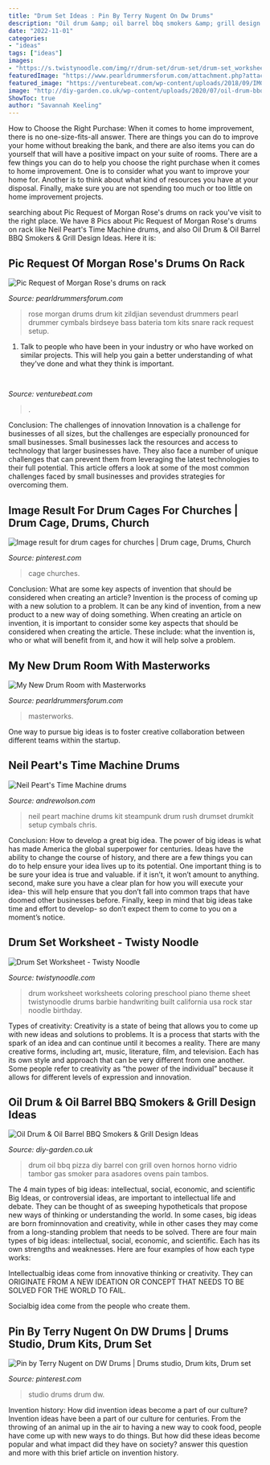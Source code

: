 ```yaml
---
title: "Drum Set Ideas : Pin By Terry Nugent On Dw Drums"
description: "Oil drum &amp; oil barrel bbq smokers &amp; grill design ideas"
date: "2022-11-01"
categories:
- "ideas"
tags: ["ideas"]
images:
- "https://s.twistynoodle.com/img/r/drum-set/drum-set/drum-set_worksheet.png?ctok=20100303204013"
featuredImage: "https://www.pearldrummersforum.com/attachment.php?attachmentid=321148&amp;stc=1&amp;d=1211739488"
featured_image: "https://venturebeat.com/wp-content/uploads/2018/09/IMG_20180903_102707-1.jpg?w=757"
image: "http://diy-garden.co.uk/wp-content/uploads/2020/07/oil-drum-bbq-smoker-ideas-4.jpg"
ShowToc: true
author: "Savannah Keeling"
---
```



How to Choose the Right Purchase: When it comes to home improvement, there is no one-size-fits-all answer. There are things you can do to improve your home without breaking the bank, and there are also items you can do yourself that will have a positive impact on your suite of rooms.
There are a few things you can do to help you choose the right purchase when it comes to home improvement. One is to consider what you want to improve your home for. Another is to think about what kind of resources you have at your disposal. Finally, make sure you are not spending too much or too little on home improvement projects.

	

		
searching about Pic Request of Morgan Rose&#039;s drums on rack you've visit to the right place. We have 8 Pics about Pic Request of Morgan Rose&#039;s drums on rack like Neil Peart&#039;s Time Machine drums,  and also Oil Drum &amp; Oil Barrel BBQ Smokers &amp; Grill Design Ideas. Here it is:
		
    
## Pic Request Of Morgan Rose&#039;s Drums On Rack

<img loading=lazy src="https://www.pearldrummersforum.com/attachment.php?attachmentid=402029&amp;stc=1&amp;d=1299862023" onerror="this.onerror=null;this.src='https://tse2.mm.bing.net/th?id=OIP.zqM2uUOvqv1VdKaqHCv22AHaE5&amp;pid=15.1';" alt="Pic Request of Morgan Rose&#039;s drums on rack">

_Source: pearldrummersforum.com_

>rose morgan drums drum kit zildjian sevendust drummers pearl drummer cymbals birdseye bass bateria tom kits snare rack request setup. 

	

1. Talk to people who have been in your industry or who have worked on similar projects. This will help you gain a better understanding of what they've done and what they think is important.

    
## 

<img loading=lazy src="https://venturebeat.com/wp-content/uploads/2018/09/IMG_20180903_102707-1.jpg?w=757" onerror="this.onerror=null;this.src='https://tse3.mm.bing.net/th?id=OIP.Dnhhdm2edEw4m6F1HTB_ZgHaF3&amp;pid=15.1';" alt="">

_Source: venturebeat.com_

>. 

	

Conclusion: The challenges of innovation
Innovation is a challenge for businesses of all sizes, but the challenges are especially pronounced for small businesses. Small businesses lack the resources and access to technology that larger businesses have. They also face a number of unique challenges that can prevent them from leveraging the latest technologies to their full potential. This article offers a look at some of the most common challenges faced by small businesses and provides strategies for overcoming them.

    
## Image Result For Drum Cages For Churches | Drum Cage, Drums, Church

<img loading=lazy src="https://i.pinimg.com/originals/d5/a9/16/d5a91622421d095e12bdf0a1de9184dd.jpg" onerror="this.onerror=null;this.src='https://tse2.mm.bing.net/th?id=OIP.F4qPFTL0nN4qMLpacXaYOwHaJ4&amp;pid=15.1';" alt="Image result for drum cages for churches | Drum cage, Drums, Church">

_Source: pinterest.com_

>cage churches. 

	

Conclusion: What are some key aspects of invention that should be considered when creating an article?
Invention is the process of coming up with a new solution to a problem. It can be any kind of invention, from a new product to a new way of doing something. When creating an article on invention, it is important to consider some key aspects that should be considered when creating the article. These include: what the invention is, who or what will benefit from it, and how it will help solve a problem.

    
## My New Drum Room With Masterworks

<img loading=lazy src="https://www.pearldrummersforum.com/attachment.php?attachmentid=321148&amp;stc=1&amp;d=1211739488" onerror="this.onerror=null;this.src='https://tse2.mm.bing.net/th?id=OIP.WYFV5FrE5hr0jxrdi5vAmQHaE8&amp;pid=15.1';" alt="My New Drum Room with Masterworks">

_Source: pearldrummersforum.com_

>masterworks. 

	

One way to pursue big ideas is to foster creative collaboration between different teams within the startup.

    
## Neil Peart&#039;s Time Machine Drums

<img loading=lazy src="http://www.andrewolson.com/Neil_Peart/drums/images/img25.jpg" onerror="this.onerror=null;this.src='https://tse1.mm.bing.net/th?id=OIP.4ZiUcnw0m6_VbnH4ecsTjgHaHI&amp;pid=15.1';" alt="Neil Peart&#039;s Time Machine drums">

_Source: andrewolson.com_

>neil peart machine drums kit steampunk drum rush drumset drumkit setup cymbals chris. 

	

Conclusion: How to develop a great big idea.
The power of big ideas is what has made America the global superpower for centuries. Ideas have the ability to change the course of history, and there are a few things you can do to help ensure your idea lives up to its potential.
One important thing is to be sure your idea is true and valuable. if it isn’t, it won’t amount to anything. second, make sure you have a clear plan for how you will execute your idea- this will help ensure that you don’t fall into common traps that have doomed other businesses before. Finally, keep in mind that big ideas take time and effort to develop- so don’t expect them to come to you on a moment’s notice.

    
## Drum Set Worksheet - Twisty Noodle

<img loading=lazy src="https://s.twistynoodle.com/img/r/drum-set/drum-set/drum-set_worksheet.png?ctok=20100303204013" onerror="this.onerror=null;this.src='https://tse1.mm.bing.net/th?id=OIP.ByWWWiJT2ewySnnk4hfUVgHaJl&amp;pid=15.1';" alt="Drum Set Worksheet - Twisty Noodle">

_Source: twistynoodle.com_

>drum worksheet worksheets coloring preschool piano theme sheet twistynoodle drums barbie handwriting built california usa rock star noodle birthday. 

	

Types of creativity:
Creativity is a state of being that allows you to come up with new ideas and solutions to problems. It is a process that starts with the spark of an idea and can continue until it becomes a reality. There are many creative forms, including art, music, literature, film, and television. Each has its own style and approach that can be very different from one another. Some people refer to creativity as “the power of the individual” because it allows for different levels of expression and innovation.

    
## Oil Drum &amp; Oil Barrel BBQ Smokers &amp; Grill Design Ideas

<img loading=lazy src="http://diy-garden.co.uk/wp-content/uploads/2020/07/oil-drum-bbq-smoker-ideas-4.jpg" onerror="this.onerror=null;this.src='https://tse1.mm.bing.net/th?id=OIP.YcBoSR6Ily8FMnlqETX4NgAAAA&amp;pid=15.1';" alt="Oil Drum &amp; Oil Barrel BBQ Smokers &amp; Grill Design Ideas">

_Source: diy-garden.co.uk_

>drum oil bbq pizza diy barrel con grill oven hornos horno vidrio tambor gas smoker para asadores ovens pain tambos. 

	

The 4 main types of big ideas: intellectual, social, economic, and scientific
Big Ideas, or controversial ideas, are important to intellectual life and debate. They can be thought of as sweeping hypotheticals that propose new ways of thinking or understanding the world. In some cases, big ideas are born frominnovation and creativity, while in other cases they may come from a long-standing problem that needs to be solved.
There are four main types of big ideas: intellectual, social, economic, and scientific. Each has its own strengths and weaknesses. Here are four examples of how each type works:

 Intellectualbig ideas come from innovative thinking or creativity. They can ORIGINATE FROM A NEW IDEATION OR CONCEPT THAT NEEDS TO BE SOLVED FOR THE WORLD TO FAIL. 

Socialbig idea come from the people who create them.

    
## Pin By Terry Nugent On DW Drums | Drums Studio, Drum Kits, Drum Set

<img loading=lazy src="https://i.pinimg.com/736x/d4/c0/33/d4c0330690e513f5babd6583bf009af1.jpg" onerror="this.onerror=null;this.src='https://tse3.mm.bing.net/th?id=OIP.xsMwwQ-gpMjgffgan8VIWwHaJ4&amp;pid=15.1';" alt="Pin by Terry Nugent on DW Drums | Drums studio, Drum kits, Drum set">

_Source: pinterest.com_

>studio drums drum dw. 

	

Invention history: How did invention ideas become a part of our culture?
Invention ideas have been a part of our culture for centuries. From the throwing of an animal up in the air to having a new way to cook food, people have come up with new ways to do things. But how did these ideas become popular and what impact did they have on society? answer this question and more with this brief article on invention history.


